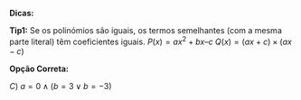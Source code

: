 **Dicas:**

**Tip1:** Se os polinómios são iguais, os termos semelhantes (com a mesma parte literal) têm coeficientes iguais.
$P (x)=ax^2 + bx – c$
$Q(x)=(ax+c)\times (ax-c)$

**Opção Correta:**

$C$) $a = 0 \land (b = 3 \lor b = -3)$
